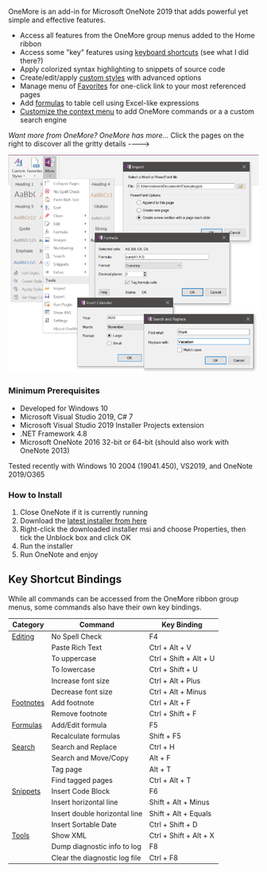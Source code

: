 OneMore is an add-in for Microsoft OneNote 2019 that adds powerful yet simple and effective features.

* Access all features from the OneMore group menus added to the Home ribbon
* Access some "key" features using [keyboard shortcuts](#keys) (see what I did there?)
* Apply colorized syntax highlighting to snippets of source code
* Create/edit/apply [custom styles](Custom-Styles) with advanced options
* Manage menu of [Favorites](Favorites) for one-click link to your most referenced pages
* Add [formulas](Formula-Commands) to table cell using Excel-like expressions
* [Customize the context menu](Settings) to add OneMore commands or a a custom search engine

*Want more from OneMore? OneMore has more...* Click the pages on the right to discover all the gritty details ---->

![Screenshot](images/Screenshot.png)

### Minimum Prerequisites
* Developed for Windows 10
* Microsoft Visual Studio 2019, C# 7
* Microsoft Visual Studio 2019 Installer Projects extension
* .NET Framework 4.8
* Microsoft OneNote 2016 32-bit or 64-bit (should also work with OneNote 2013)

Tested recently with Windows 10 2004 (19041.450), VS2019, and OneNote 2019/O365

### How to Install
1. Close OneNote if it is currently running
2. Download the [latest installer from here](https://github.com/stevencohn/OneMore/releases/latest)
3. Right-click the downloaded installer msi and choose Properties, then tick the Unblock box and click OK
4. Run the installer
5. Run OneNote and enjoy

<a name="keys"></a>
## Key Shortcut Bindings
While all commands can be accessed from the OneMore ribbon group menus, some
commands also have their own key bindings.

| Category    | Command                       | Key Binding |
| ----------- | ----------------------------- | ----------- |
| [Editing](../wiki/Edit-Commands) | No Spell Check | F4
|             | Paste Rich Text               | Ctrl + Alt + V
|             | To uppercase                  | Ctrl + Shift + Alt + U
|             | To lowercase                  | Ctrl + Shift + U
|             | Increase font size            | Ctrl + Alt + Plus
|             | Decrease font size            | Ctrl + Alt + Minus
| [Footnotes](../wiki/Footnote-Commands) | Add footnote | Ctrl + Alt + F
|             | Remove footnote               | Ctrl + Shift + F
| [Formulas](../wiki/Formula-Commands) | Add/Edit formula | F5
|             | Recalculate formulas          | Shift + F5
| [Search](../wiki/Search-Commands) | Search and Replace | Ctrl + H
|             | Search and Move/Copy          | Alt + F
|             | Tag page                      | Alt + T
|             | Find tagged pages             | Ctrl + Alt + T
| [Snippets](../wiki/Snippets-Commands) | Insert Code Block | F6
|             | Insert horizontal line        | Shift + Alt + Minus
|             | Insert double horizontal line | Shift + Alt + Equals
|             | Insert Sortable Date          | Ctrl + Shift + D
| [Tools](../wiki/Tools) | Show XML                      | Ctrl + Shift + Alt + X
|             | Dump diagnostic info to log   | F8
|             | Clear the diagnostic log file | Ctrl + F8